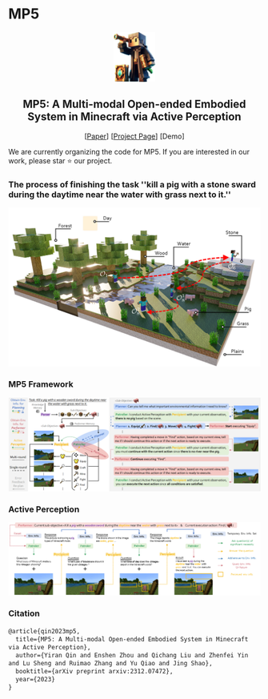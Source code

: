 # MP5
<p align="center"> <img src="Image/logo.png" height=100> </p>
<div align="center">
  
## MP5: A Multi-modal Open-ended Embodied System in Minecraft via Active Perception
[[Paper](https://arxiv.org/abs/2312.07472)]
[[Project Page](https://iranqin.github.io/MP5.github.io/)]
[Demo] <be>
</div>

We are currently organizing the code for MP5.
If you are interested in our work, please star ⭐ our project. 
<br>

### The process of finishing the task ''kill a pig with a stone sward during the daytime near the water with grass next to it.''
<p align="center">
  <img src="Image/motivation.png">
</p>


### MP5 Framework
<p align="center">
  <img src="Image/pipeline.png">
</p>

### Active Perception
<p align="center">
  <img src="Image/active_perception.png">
</p>

### Citation	
```
@article{qin2023mp5,
  title={MP5: A Multi-modal Open-ended Embodied System in Minecraft via Active Perception},
  author={Yiran Qin and Enshen Zhou and Qichang Liu and Zhenfei Yin and Lu Sheng and Ruimao Zhang and Yu Qiao and Jing Shao},
  booktitle={arXiv preprint arxiv:2312.07472},
  year={2023}
}
```